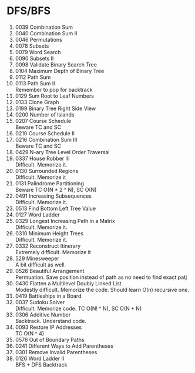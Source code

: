 # DFS/BFS
1. 0039	Combination Sum
2. 0040	Combination Sum II
3. 0046	Permutations
4. 0078	Subsets
5. 0079	Word Search
6. 0090	Subsets II
7. 0098	Validate Binary Search Tree
8. 0104	Maximum Depth of Binary Tree
9. 0112	Path Sum
10. 0113	Path Sum II   
  Remember to pop for backtrack
11. 0129	Sum Root to Leaf Numbers
12. 0133	Clone Graph
13. 0199	Binary Tree Right Side View
14. 0200	Number of Islands
15. 0207	Course Schedule  
    Beware TC and SC
16. 0210	Course Schedule II
17. 0216	Combination Sum III  
    Beware TC and SC
18. 0429	N-ary Tree Level Order Traversal
19. 0337	House Robber III  
    Difficult. Memorize it. 
20. 0130	Surrounded Regions  
    Difficult. Memorize it
21. 0131	Palindrome Partitioning  
    Beware TC O(N * 2 ^ N), SC O(N)
22. 0491	Increasing Subsequences  
    Difficult. Memorize it.
23. 0513	Find Bottom Left Tree Value
24. 0127	Word Ladder
25. 0329	Longest Increasing Path in a Matrix  
    Difficult. Memorize it.
26. 0310	Minimum Height Trees    
    Difficult. Memorize it.
27. 0332	Reconstruct Itinerary  
    Extremely difficult. Memorize it 
28. 529	Minesweeper  
    A bit difficult as well.  
29. 0526	Beautiful Arrangement  
    Permuation. Save position instead of path as no need to find exact patj
30. 0430	Flatten a Multilevel Doubly Linked List  
  Modestly difficult. Memorize the code.  Should learn O(n) recursive one.  
31. 0419	Battleships in a Board
32. 0037	Sudoku Solver  
    Difficult. Memorize code. TC O(N! ^ N), SC O(N * N)
33. 0306	Additive Number  
    Backtrack. Understand code. 
34. 0093	Restore IP Addresses  
    TC O(N ^ 4)
35. 0576	Out of Boundary Paths
36. 0241	Different Ways to Add Parentheses
37. 0301	Remove Invalid Parentheses
38. 0126	Word Ladder II  
    BFS + DFS Backtrack
